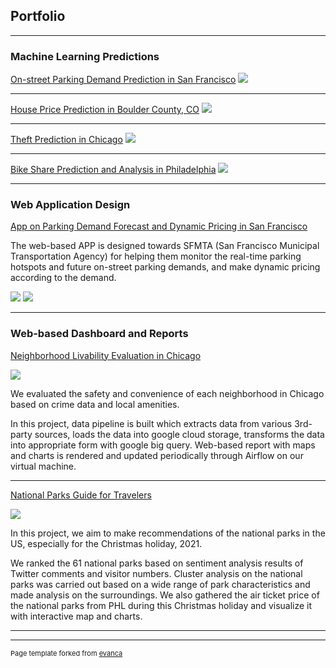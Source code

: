 ## Portfolio

---

### Machine Learning Predictions 

[On-street Parking Demand Prediction in San Francisco](https://sscheng25.github.io/Portfolio/ParkingDemand_SanFrancisco.html)
<img src="images/parking.gif?raw=true"/>

---

[House Price Prediction in Boulder County, CO](https://sscheng25.github.io/Portfolio/HousePricePrediction_Boulder.html)
<img src="images/house_price.png?raw=true"/>

---
[Theft Prediction in Chicago](https://sscheng25.github.io/Portfolio/TheftPrediction_Chicago.html)
<img src="images/Theft_Prediction.png?raw=true"/>

---
[Bike Share Prediction and Analysis in Philadelphia](https://sscheng25.github.io/Portfolio/BikeSharePrediction_Philadelphia.html)
<img src="images/bike_share.png?raw=true"/>

---

### Web Application Design

[App on Parking Demand Forecast and Dynamic Pricing in San Francisco](https://sscheng25.github.io/Portfolio/ParkingDemand_SanFrancisco.html)

The web-based APP is designed towards SFMTA (San Francisco Municipal Transportation Agency) for helping them monitor the real-time parking hotspots and future on-street parking demands, and make dynamic pricing according to the demand.

<img src="images/wireframe1.png?raw=true"/>

<img src="images/wireframe2.png?raw=true"/>


---

### Web-based Dashboard and Reports

[Neighborhood Livability Evaluation in Chicago](https://storage.googleapis.com/shimin_sisun_cloud/overview.html)

<img src="images/neighborhood_dashboard.png?raw=true"/>

We evaluated the safety and convenience of each neighborhood in Chicago based on crime data and local amenities. 

In this project, data pipeline is built which extracts data from various 3rd-party sources, loads the data into google cloud storage, transforms the data into appropriate form with google big query. Web-based report with maps and charts is rendered and updated periodically through Airflow on our virtual machine.

---

[National Parks Guide for Travelers](https://sscheng25.github.io/Tourist_Guide_for_National_Parks/)

<img src="images/national_park.png?raw=true"/>

In this project, we aim to make recommendations of the national parks in the US, especially for the Christmas holiday, 2021. 

We ranked the 61 national parks based on sentiment analysis results of Twitter comments and visitor numbers. Cluster analysis on the national parks was carried out based on a wide range of park characteristics and made analysis on the surroundings. We also gathered the air ticket price of the national parks from PHL during this Christmas holiday and visualize it with interactive map and charts.


---


---
<p style="font-size:11px">Page template forked from <a href="https://github.com/evanca/quick-portfolio">evanca</a></p>
<!-- Remove above link if you don't want to attibute -->
